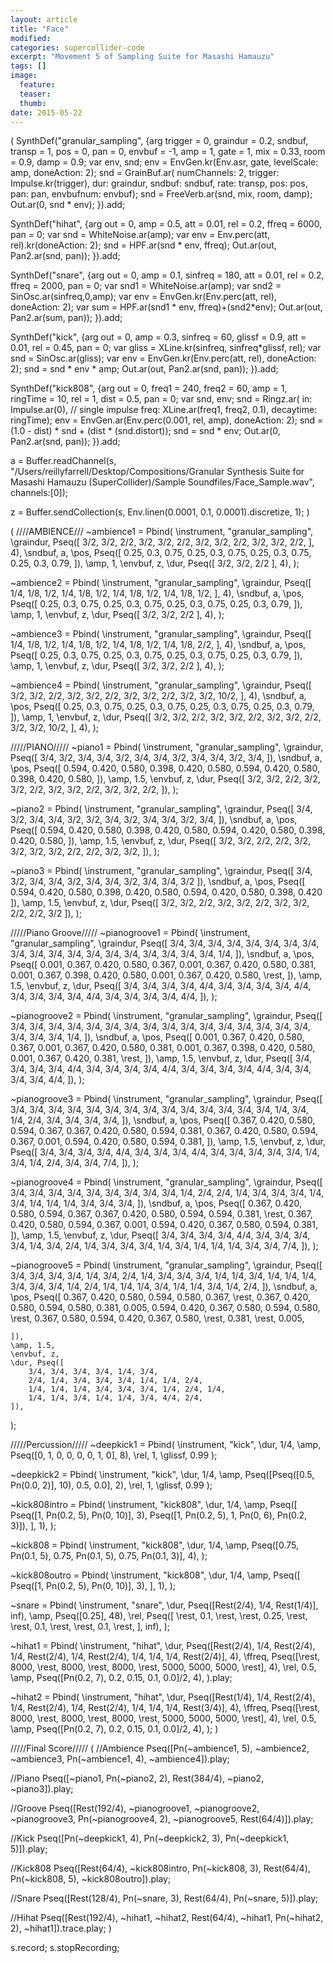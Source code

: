 ```yaml
---
layout: article
title: "Face"
modified:
categories: supercollider-code
excerpt: "Movement 5 of Sampling Suite for Masashi Hamauzu"
tags: []
image:
  feature:
  teaser:
  thumb:
date: 2015-05-22
---
```


(
SynthDef("granular_sampling", {arg trigger = 0, graindur = 0.2, sndbuf, transp = 1, pos = 0, pan = 0, envbuf = -1, amp = 1, gate = 1, mix = 0.33, room = 0.9, damp = 0.9;
	var env, snd;
	env = EnvGen.kr(Env.asr, gate, levelScale: amp, doneAction: 2);
	snd = GrainBuf.ar(
		numChannels: 2,
		trigger: Impulse.kr(trigger),
		dur: graindur,
		sndbuf: sndbuf,
		rate: transp,
		pos: pos,
		pan: pan,
		envbufnum: envbuf);
	snd = FreeVerb.ar(snd, mix, room, damp);
	Out.ar(0, snd * env);
}).add;

SynthDef("hihat", {arg out = 0, amp = 0.5, att = 0.01, rel = 0.2, ffreq = 6000, pan = 0;
	var snd = WhiteNoise.ar(amp);
	var env = Env.perc(att, rel).kr(doneAction: 2);
	snd = HPF.ar(snd * env, ffreq);
	Out.ar(out, Pan2.ar(snd, pan));
}).add;

SynthDef("snare", {arg out = 0, amp = 0.1, sinfreq = 180, att = 0.01, rel = 0.2, ffreq = 2000, pan = 0;
	var snd1 = WhiteNoise.ar(amp);
	var snd2 = SinOsc.ar(sinfreq,0,amp);
	var env = EnvGen.kr(Env.perc(att, rel), doneAction: 2);
	var sum = HPF.ar(snd1 * env, ffreq)+(snd2*env);
	Out.ar(out, Pan2.ar(sum, pan));
}).add;

SynthDef("kick", {arg out = 0, amp = 0.3, sinfreq = 60, glissf = 0.9, att = 0.01, rel = 0.45, pan = 0;
	var gliss = XLine.kr(sinfreq, sinfreq*glissf, rel);
	var snd = SinOsc.ar(gliss);
	var env = EnvGen.kr(Env.perc(att, rel), doneAction: 2);
	snd = snd * env * amp;
	Out.ar(out, Pan2.ar(snd, pan));
}).add;

SynthDef("kick808", {arg out = 0, freq1 = 240, freq2 = 60, amp = 1, ringTime = 10, rel = 1, dist = 0.5, pan = 0;
    var snd, env;
	snd = Ringz.ar(
		in: Impulse.ar(0), // single impulse
		freq: XLine.ar(freq1, freq2, 0.1),
		decaytime: ringTime);
	env = EnvGen.ar(Env.perc(0.001, rel, amp), doneAction: 2);
	snd = (1.0 - dist) * snd + (dist * (snd.distort));
	snd = snd * env;
	Out.ar(0, Pan2.ar(snd, pan));
}).add;

a = Buffer.readChannel(s, "/Users/reillyfarrell/Desktop/Compositions/Granular Synthesis Suite for Masashi Hamauzu (SuperCollider)/Sample Soundfiles/Face_Sample.wav", channels:[0]);

z = Buffer.sendCollection(s, Env.linen(0.0001, 0.1, 0.0001).discretize, 1);
)

(
////AMBIENCE///
~ambience1 = Pbind(
	\instrument, "granular_sampling",
	\graindur, Pseq([
		3/2, 3/2, 2/2,
		3/2, 3/2, 2/2,
		3/2, 3/2, 2/2,
		3/2, 3/2, 2/2,
	], 4),
	\sndbuf, a,
	\pos, Pseq([
		0.25, 0.3, 0.75,
		0.25, 0.3, 0.75,
		0.25, 0.3, 0.75,
		0.25, 0.3, 0.79,
	]),
	\amp, 1,
	\envbuf, z,
	\dur, Pseq([
		3/2, 3/2, 2/2
	], 4),
);

~ambience2 = Pbind(
	\instrument, "granular_sampling",
	\graindur, Pseq([
		1/4, 1/8, 1/2,
		1/4, 1/8, 1/2,
		1/4, 1/8, 1/2,
		1/4, 1/8, 1/2,
	], 4),
	\sndbuf, a,
	\pos, Pseq([
		0.25, 0.3, 0.75,
		0.25, 0.3, 0.75,
		0.25, 0.3, 0.75,
		0.25, 0.3, 0.79,
	]),
	\amp, 1,
	\envbuf, z,
	\dur, Pseq([
		3/2, 3/2, 2/2
	], 4),
);

~ambience3 = Pbind(
	\instrument, "granular_sampling",
	\graindur, Pseq([
		1/4, 1/8, 1/2,
		1/4, 1/8, 1/2,
		1/4, 1/8, 1/2,
		1/4, 1/8, 2/2,
	], 4),
	\sndbuf, a,
	\pos, Pseq([
		0.25, 0.3, 0.75,
		0.25, 0.3, 0.75,
		0.25, 0.3, 0.75,
		0.25, 0.3, 0.79,
	]),
	\amp, 1,
	\envbuf, z,
	\dur, Pseq([
		3/2, 3/2, 2/2
	], 4),
);

~ambience4 = Pbind(
	\instrument, "granular_sampling",
	\graindur, Pseq([
		3/2, 3/2, 2/2,
		3/2, 3/2, 2/2,
		3/2, 3/2, 2/2,
		3/2, 3/2, 10/2,
	], 4),
	\sndbuf, a,
	\pos, Pseq([
		0.25, 0.3, 0.75,
		0.25, 0.3, 0.75,
		0.25, 0.3, 0.75,
		0.25, 0.3, 0.79,
	]),
	\amp, 1,
	\envbuf, z,
	\dur, Pseq([
		3/2, 3/2, 2/2,
		3/2, 3/2, 2/2,
		3/2, 3/2, 2/2,
		3/2, 3/2, 10/2,
	], 4),
);


/////PIANO/////
~piano1 = Pbind(
	\instrument, "granular_sampling",
	\graindur, Pseq([
		3/4, 3/2, 3/4,
		3/4, 3/2, 3/4,
		3/4, 3/2, 3/4,
		3/4, 3/2, 3/4,
	]),
	\sndbuf, a,
	\pos, Pseq([
		0.594, 0.420, 0.580,
		0.398, 0.420, 0.580,
		0.594, 0.420, 0.580,
		0.398, 0.420, 0.580,
	]),
	\amp, 1.5,
	\envbuf, z,
	\dur, Pseq([
		3/2, 3/2, 2/2,
		3/2, 3/2, 2/2,
		3/2, 3/2, 2/2,
		3/2, 3/2, 2/2,
	]),
);

~piano2 = Pbind(
	\instrument, "granular_sampling",
	\graindur, Pseq([
		3/4, 3/2, 3/4,
		3/4, 3/2, 3/2,
		3/4, 3/2, 3/4,
		3/4, 3/2, 3/4,
	]),
	\sndbuf, a,
	\pos, Pseq([
		0.594, 0.420, 0.580,
		0.398, 0.420, 0.580,
		0.594, 0.420, 0.580,
		0.398, 0.420, 0.580,
	]),
	\amp, 1.5,
	\envbuf, z,
	\dur, Pseq([
		3/2, 3/2, 2/2,
		2/2, 3/2, 3/2,
		3/2, 3/2, 2/2,
		2/2, 3/2, 3/2,
	]),
);

~piano3 = Pbind(
	\instrument, "granular_sampling",
	\graindur, Pseq([
		3/4, 3/2, 3/4,
		3/4, 3/2, 3/4,
		3/4, 3/2, 3/4,
		3/4, 3/2
	]),
	\sndbuf, a,
	\pos, Pseq([
		0.594, 0.420, 0.580,
		0.398, 0.420, 0.580,
		0.594, 0.420, 0.580,
		0.398, 0.420
	]),
	\amp, 1.5,
	\envbuf, z,
	\dur, Pseq([
		3/2, 3/2, 2/2,
		3/2, 3/2, 2/2,
		3/2, 3/2, 2/2,
		2/2, 3/2
	]),
);

/////Piano Groove/////
~pianogroove1 = Pbind(
	\instrument, "granular_sampling",
	\graindur, Pseq([
		3/4, 3/4, 3/4, 3/4, 3/4,
		3/4, 3/4, 3/4, 3/4, 3/4,
		3/4, 3/4, 3/4, 3/4, 3/4,
		3/4, 3/4, 3/4, 3/4, 1/4,
	]),
	\sndbuf, a,
	\pos, Pseq([
		0.001, 0.367, 0.420, 0.580, 0.367,
		0.001, 0.367, 0.420, 0.580, 0.381,
		0.001, 0.367, 0.398, 0.420, 0.580,
		0.001, 0.367, 0.420, 0.580, \rest,
	]),
	\amp, 1.5,
	\envbuf, z,
	\dur, Pseq([
		3/4, 3/4, 3/4, 3/4, 4/4,
		3/4, 3/4, 3/4, 3/4, 4/4,
		3/4, 3/4, 3/4, 3/4, 4/4,
		3/4, 3/4, 3/4, 3/4, 4/4,
	]),
);

~pianogroove2 = Pbind(
	\instrument, "granular_sampling",
	\graindur, Pseq([
		3/4, 3/4, 3/4, 3/4, 3/4,
		3/4, 3/4, 3/4, 3/4, 3/4,
		3/4, 3/4, 3/4, 3/4, 3/4,
		3/4, 3/4, 3/4, 3/4, 1/4,
	]),
	\sndbuf, a,
	\pos, Pseq([
		0.001, 0.367, 0.420, 0.580, 0.367,
		0.001, 0.367, 0.420, 0.580, 0.381,
		0.001, 0.367, 0.398, 0.420, 0.580,
		0.001, 0.367, 0.420, 0.381, \rest,
	]),
	\amp, 1.5,
	\envbuf, z,
	\dur, Pseq([
		3/4, 3/4, 3/4, 3/4, 4/4,
		3/4, 3/4, 3/4, 3/4, 4/4,
		3/4, 3/4, 3/4, 3/4, 4/4,
		3/4, 3/4, 3/4, 3/4, 4/4,
	]),
);

~pianogroove3 = Pbind(
	\instrument, "granular_sampling",
	\graindur, Pseq([
		3/4, 3/4, 3/4, 3/4, 3/4,
		3/4, 3/4, 3/4, 3/4, 3/4,
		3/4, 3/4, 3/4, 3/4, 1/4, 3/4,
		1/4, 2/4, 3/4, 3/4, 3/4, 3/4,
	]),
	\sndbuf, a,
	\pos, Pseq([
		0.367, 0.420, 0.580, 0.594, 0.367,
		0.367, 0.420, 0.580, 0.594, 0.381,
		0.367, 0.420, 0.580, 0.594, 0.367, 0.001,
		0.594, 0.420, 0.580, 0.594, 0.381,
	]),
	\amp, 1.5,
	\envbuf, z,
	\dur, Pseq([
		3/4, 3/4, 3/4, 3/4, 4/4,
		3/4, 3/4, 3/4, 4/4, 3/4,
		3/4, 3/4, 3/4, 3/4, 1/4, 3/4,
		1/4, 2/4, 3/4, 3/4, 7/4,
	]),
);

~pianogroove4 = Pbind(
	\instrument, "granular_sampling",
	\graindur, Pseq([
		3/4, 3/4, 3/4, 3/4, 3/4,
		3/4, 3/4, 3/4, 3/4, 1/4, 2/4,
		2/4, 1/4, 3/4, 3/4, 3/4, 1/4, 3/4,
		1/4, 1/4, 1/4, 3/4, 3/4, 3/4,
	]),
	\sndbuf, a,
	\pos, Pseq([
		0.367, 0.420, 0.580, 0.594, 0.367,
		0.367, 0.420, 0.580, 0.594, 0.594, 0.381,
		\rest, 0.367, 0.420, 0.580, 0.594, 0.367, 0.001,
		0.594, 0.420, 0.367, 0.580, 0.594, 0.381,
	]),
	\amp, 1.5,
	\envbuf, z,
	\dur, Pseq([
		3/4, 3/4, 3/4, 3/4, 4/4,
		3/4, 3/4, 3/4, 3/4, 1/4, 3/4,
		2/4, 1/4, 3/4, 3/4, 3/4, 1/4, 3/4,
		1/4, 1/4, 1/4, 3/4, 3/4, 7/4,
	]),
);

~pianogroove5 = Pbind(
	\instrument, "granular_sampling",
	\graindur, Pseq([
		3/4, 3/4, 3/4, 3/4, 1/4, 3/4,
		2/4, 1/4, 3/4, 3/4, 3/4, 1/4, 1/4, 3/4,
		1/4, 1/4, 1/4, 3/4, 3/4, 3/4, 1/4, 2/4, 1/4,
		1/4, 1/4, 3/4, 1/4, 1/4, 3/4, 1/4, 2/4,
	]),
	\sndbuf, a,
	\pos, Pseq([
		0.367, 0.420, 0.580, 0.594, 0.580, 0.367,
		\rest, 0.367, 0.420, 0.580, 0.594, 0.580, 0.381, 0.005,
		0.594, 0.420, 0.367, 0.580, 0.594, 0.580, \rest, 0.367, 0.580,
		0.594, 0.420, 0.367, 0.580, \rest, 0.381, \rest, 0.005,

	]),
	\amp, 1.5,
	\envbuf, z,
	\dur, Pseq([
		3/4, 3/4, 3/4, 3/4, 1/4, 3/4,
		2/4, 1/4, 3/4, 3/4, 3/4, 1/4, 1/4, 2/4,
		1/4, 1/4, 1/4, 3/4, 3/4, 3/4, 1/4, 2/4, 1/4,
		1/4, 1/4, 3/4, 1/4, 1/4, 3/4, 4/4, 2/4,
	]),
);

/////Percussion/////
~deepkick1 = Pbind(
	\instrument, "kick",
	\dur, 1/4,
	\amp, Pseq([0, 1, 0, 0, 0, 0, 1, 0], 8),
	\rel, 1,
	\glissf, 0.99
);

~deepkick2 = Pbind(
	\instrument, "kick",
	\dur, 1/4,
	\amp, Pseq([Pseq([0.5, Pn(0.0, 2)], 10), 0.5, 0.0], 2),
	\rel, 1,
	\glissf, 0.99
);

~kick808intro = Pbind(
	\instrument, "kick808",
	\dur, 1/4,
	\amp, Pseq([
		Pseq([1, Pn(0.2, 5), Pn(0, 10)], 3),
		Pseq([1, Pn(0.2, 5), 1, Pn(0, 6), Pn(0.2, 3)]),
	], 1),
);

~kick808 = Pbind(
	\instrument, "kick808",
	\dur, 1/4,
	\amp, Pseq([0.75, Pn(0.1, 5), 0.75, Pn(0.1, 5), 0.75, Pn(0.1, 3)], 4),
);

~kick808outro = Pbind(
	\instrument, "kick808",
	\dur, 1/4,
	\amp, Pseq([
		Pseq([1, Pn(0.2, 5), Pn(0, 10)], 3),
	], 1),
);

~snare = Pbind(
	\instrument, "snare",
	\dur, Pseq([Rest(2/4), 1/4, Rest(1/4)], inf),
	\amp, Pseq([0.25], 48),
	\rel, Pseq([
		\rest, 0.1, \rest,
		\rest, 0.25, \rest,
		\rest, 0.1, \rest,
		\rest, 0.1, \rest,
	], inf),
);

~hihat1 = Pbind(
	\instrument, "hihat",
	\dur, Pseq([Rest(2/4), 1/4, Rest(2/4), 1/4, Rest(2/4), 1/4, Rest(2/4), 1/4, 1/4, 1/4, Rest(2/4)], 4),
	\ffreq, Pseq([\rest, 8000, \rest, 8000, \rest, 8000, \rest, 5000, 5000, 5000, \rest], 4),
	\rel, 0.5,
	\amp, Pseq([Pn(0.2, 7), 0.2, 0.15, 0.1, 0.0]/2, 4),
).play;

~hihat2 = Pbind(
	\instrument, "hihat",
	\dur, Pseq([Rest(1/4), 1/4, Rest(2/4), 1/4, Rest(2/4), 1/4, Rest(2/4), 1/4, 1/4, 1/4, Rest(3/4)], 4),
	\ffreq, Pseq([\rest, 8000, \rest, 8000, \rest, 8000, \rest, 5000, 5000, 5000, \rest], 4),
	\rel, 0.5,
	\amp, Pseq([Pn(0.2, 7), 0.2, 0.15, 0.1, 0.0]/2, 4),
);
)

/////Final Score/////
(
//Ambience
Pseq([Pn(~ambience1, 5), ~ambience2, ~ambience3, Pn(~ambience1, 4), ~ambience4]).play;

//Piano
Pseq([~piano1, Pn(~piano2, 2), Rest(384/4), ~piano2, ~piano3]).play;

//Groove
Pseq([Rest(192/4), ~pianogroove1, ~pianogroove2, ~pianogroove3, Pn(~pianogroove4, 2), ~pianogroove5, Rest(64/4)]).play;

//Kick
Pseq([Pn(~deepkick1, 4), Pn(~deepkick2, 3), Pn(~deepkick1, 5)]).play;

//Kick808
Pseq([Rest(64/4), ~kick808intro, Pn(~kick808, 3), Rest(64/4), Pn(~kick808, 5), ~kick808outro]).play;

//Snare
Pseq([Rest(128/4), Pn(~snare, 3), Rest(64/4), Pn(~snare, 5)]).play;

//Hihat
Pseq([Rest(192/4), ~hihat1, ~hihat2, Rest(64/4), ~hihat1, Pn(~hihat2, 2), ~hihat1]).trace.play;
)

s.record;
s.stopRecording;
